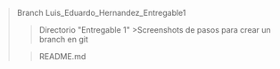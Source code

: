 > Branch Luis_Eduardo_Hernandez_Entregable1
>   >Directorio "Entregable 1"
>       >Screenshots de pasos para crear un branch en git
> 
>   >README.md